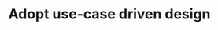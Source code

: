 ---
layout: tactic

title:  "Adopt use-case driven design"
tags: todo
t-sort: "Awesome Tactic"
t-type: "Architectural Tactic"
categories: resource-adaptation
t-description: 
t-participant:
t-artifact: 
t-context:
t-feature:
t-intent: 
t-targetQA: 
t-relatedQA: 
t-measuredimpact:
t-source: 
t-diagram:
---